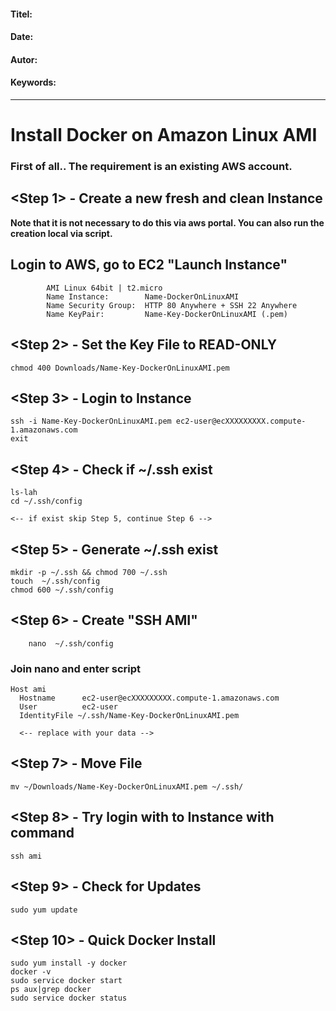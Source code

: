 #### Titel:  
#### Date:   
#### Autor: 
#### Keywords:  

--------------------


# Install Docker on Amazon Linux AMI

### First of all.. The requirement is an existing AWS account.

## <Step 1> - Create a new fresh and clean Instance

**Note that it is not necessary to do this via aws portal. You can also run the creation local via script.**

## Login to AWS, go to EC2 "Launch Instance" 

            AMI Linux 64bit | t2.micro
            Name Instance:        Name-DockerOnLinuxAMI
            Name Security Group:  HTTP 80 Anywhere + SSH 22 Anywhere
            Name KeyPair:         Name-Key-DockerOnLinuxAMI (.pem)
            
    
## <Step 2> - Set the Key File to READ-ONLY 
    
    chmod 400 Downloads/Name-Key-DockerOnLinuxAMI.pem
    
## <Step 3> - Login to Instance 
     
    ssh -i Name-Key-DockerOnLinuxAMI.pem ec2-user@ecXXXXXXXXX.compute-1.amazonaws.com
    exit 
    
## <Step 4> - Check if ~/.ssh exist

    ls-lah
    cd ~/.ssh/config

    <-- if exist skip Step 5, continue Step 6 -->

## <Step 5> - Generate ~/.ssh exist
          
    mkdir -p ~/.ssh && chmod 700 ~/.ssh
    touch  ~/.ssh/config
    chmod 600 ~/.ssh/config
  
## <Step 6> - Create "SSH AMI" 
        
        nano  ~/.ssh/config
  
### Join nano and enter script
  
    Host ami
      Hostname      ec2-user@ecXXXXXXXXX.compute-1.amazonaws.com
      User          ec2-user
      IdentityFile ~/.ssh/Name-Key-DockerOnLinuxAMI.pem
  
      <-- replace with your data -->

## <Step 7> - Move File 

    mv ~/Downloads/Name-Key-DockerOnLinuxAMI.pem ~/.ssh/
       
## <Step 8> - Try login with to Instance with command 
  
    ssh ami 
    
## <Step 9> - Check for Updates 
  
    sudo yum update 

## <Step 10> - Quick Docker Install
  
    sudo yum install -y docker
    docker -v
    sudo service docker start
    ps aux|grep docker
    sudo service docker status
